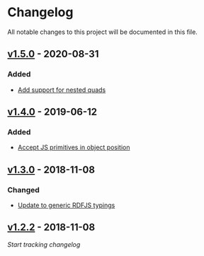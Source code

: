 # Changelog
All notable changes to this project will be documented in this file.

<a name="v1.5.0"></a>
## [v1.5.0](https://github.com/rubensworks/rdf-quad.js/compare/v1.4.0...v1.5.0) - 2020-08-31

### Added
* [Add support for nested quads](https://github.com/rubensworks/rdf-quad.js/commit/779f7db1be7675e516286e1757e5cad3e40d0983)

<a name="v1.4.0"></a>
## [v1.4.0](https://github.com/rubensworks/rdf-quad.js/compare/v1.3.0...v1.4.0) - 2019-06-12

### Added
* [Accept JS primitives in object position](https://github.com/rubensworks/rdf-quad.js/commit/96de575900558c350fd4585ac4f1424c658c3020)

<a name="v1.3.0"></a>
## [v1.3.0](https://github.com/rubensworks/rdf-quad.js/compare/v1.2.2...v1.3.0) - 2018-11-08

### Changed
* [Update to generic RDFJS typings](https://github.com/rubensworks/rdf-quad.js/commit/2da47ccf3a0c935edfe44544e8b1090eb7b2d67a)

<a name="v1.2.2"></a>
## [v1.2.2](https://github.com/rubensworks/rdf-quad.js/compare/v1.2.2...v1.2.2) - 2018-11-08

_Start tracking changelog_
